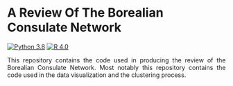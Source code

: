 # A Review Of The Borealian Consulate Network


[![Python 3.8](https://img.shields.io/badge/python-3.8+-blue.svg)](https://www.python.org/downloads/release/python-380/) [![R 4.0](https://img.shields.io/badge/R-4.0+-blue.svg)](https://cran.r-project.org/mirrors.html)

<div style="text-align:justify;">
This repository contains the code used in producing the review of the Borealian Consulate Network.  Most notably this repository contains the code used in the data visualization and the clustering process.  
</div>
